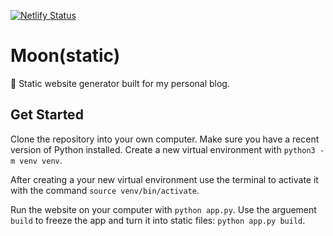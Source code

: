 [![Netlify Status](https://api.netlify.com/api/v1/badges/9eec41a4-da39-4b18-97c6-9d8903018701/deploy-status)](https://app.netlify.com/sites/eloquent-kirch-ab6e70/deploys)

# Moon(static)

🌙 Static website generator built for my personal blog.

## Get Started

Clone the repository into your own computer. Make sure you have a recent version of Python installed. Create a new virtual environment with `python3 -m venv venv`.

After creating a your new virtual environment use the terminal to activate it with the command `source venv/bin/activate`.

Run the website on your computer with `python app.py`. Use the arguement `build` to freeze the app and turn it into static files: `python app.py build`.
